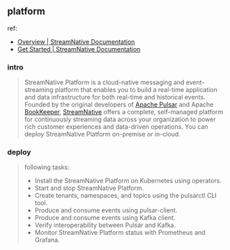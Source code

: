 
[site-gh]: https://github.com/streamnative
[site]: https://streamnative.io
[docs]: https://docs.streamnative.io

[pulsar-site]: https://pulsar.apache.org
[bk-site]: https://bookkeeper.apache.org


## platform

[docs-plat]: https://docs.streamnative.io/platform/latest/overview
[docs-plat-start]: https://docs.streamnative.io/platform/latest/quickstart

ref:

- [Overview | StreamNative Documentation][docs-plat]
- [Get Started | StreamNative Documentation][docs-plat-start]

### intro

> StreamNative Platform is a cloud-native messaging and event-streaming platform that enables you to build a real-time application and data infrastructure for both real-time and historical events.
>  Founded by the original developers of [Apache Pulsar][pulsar-site] and Apache [BookKeeper][bk-site], [StreamNative][site] offers a complete, self-managed platform for continuously streaming data across your organization to power rich customer experiences and data-driven operations.
>  You can deploy StreamNative Platform on-premise or in-cloud.
> 

### deploy

> following tasks:
> 
> - Install the StreamNative Platform on Kubernetes using operators.
> - Start and stop StreamNative Platform.
> - Create tenants, namespaces, and topics using the pulsarctl CLI tool.
> - Produce and consume events using pulsar-client.
> - Produce and consume events using Kafka client.
> - Verify interoperability between Pulsar and Kafka.
> - Monitor StreamNative Platform status with Prometheus and Grafana.
> 
